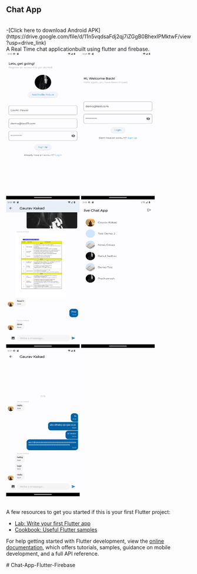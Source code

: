 ## Chat App
<br>
-[Click here to download Android APK](https://drive.google.com/file/d/11n5vqdsaFdj2qj7iZGgB0BhexIPMktwF/view?usp=drive_link)
<br>
A Real Time chat applicationbuilt using flutter and firebase.
<br>


<div class="photo-gallery">
<img src="https://github.com/gauravkakad1/Chat-App-Flutter-Firebase/blob/271eeb47b88e8598e54a8038939adad260605609/images/Screenshot_1711967140.png" style="width:200px; height:400px;">
 <img src="https://github.com/gauravkakad1/Chat-App-Flutter-Firebase/blob/271eeb47b88e8598e54a8038939adad260605609/images/Screenshot_1711967064.png" style="width:200px; height:400px;">
<img src="https://github.com/gauravkakad1/Chat-App-Flutter-Firebase/blob/271eeb47b88e8598e54a8038939adad260605609/images/Screenshot_1711967019.png" style="width:200px; height:400px;">
<img src="https://github.com/gauravkakad1/Chat-App-Flutter-Firebase/blob/271eeb47b88e8598e54a8038939adad260605609/images/Screenshot_1711967000.png" style="width:200px; height:400px;">
<img src="https://github.com/gauravkakad1/Chat-App-Flutter-Firebase/blob/271eeb47b88e8598e54a8038939adad260605609/images/Screenshot_1711965454.png" style="width:200px; height:400px;">
</div>
<br>


A few resources to get you started if this is your first Flutter project:

- [Lab: Write your first Flutter app](https://docs.flutter.dev/get-started/codelab)
- [Cookbook: Useful Flutter samples](https://docs.flutter.dev/cookbook)

For help getting started with Flutter development, view the
[online documentation](https://docs.flutter.dev/), which offers tutorials,
samples, guidance on mobile development, and a full API reference.

#   C h a t - A p p - F l u t t e r - F i r e b a s e 
 
 
